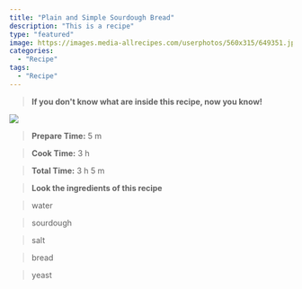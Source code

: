 ```yaml
---
title: "Plain and Simple Sourdough Bread"
description: "This is a recipe"
type: "featured"
image: https://images.media-allrecipes.com/userphotos/560x315/649351.jpg
categories: 
  - "Recipe"
tags: 
  - "Recipe"
---
```



>**If you don't know what are inside this recipe, now you know!**

![](../images/Recipes-Banner.jpg)
> **Prepare Time:** 5 m


> **Cook Time:** 3 h


> **Total Time:** 3 h 5 m

> **Look the ingredients of this recipe**

> water

> sourdough

> salt

> bread

> yeast

